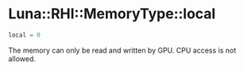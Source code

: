 # Luna::RHI::MemoryType::local

```c++
local = 0
```

The memory can only be read and written by GPU. CPU access is not allowed. 

